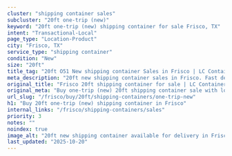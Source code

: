 ```yaml
---
cluster: "shipping container sales"
subcluster: "20ft one-trip (new)"
keyword: "20ft one-trip (new) shipping container for sale Frisco, TX"
intent: "Transactional-Local"
page_type: "Location-Product"
city: "Frisco, TX"
service_type: "shipping container"
condition: "New"
size: "20ft"
title_tag: "20ft O51 New shipping container Sales in Frisco | LC Container"
meta_description: "20ft new shipping container sales in Frisco. Fast delivery, competitive pricing. Serving shipping containers area. Quote ID: V5O. Call (214) 524-4168 for your free quote today."
original_title: "Frisco 20ft shipping container for sale | LC Container"
original_meta: "Buy one-trip (new) 20ft shipping container sale with local delivery in Frisco, TX. LC Container — local Since 2003. Request a fast quote today."
url_slug: "/frisco/buy/20ft/shipping-containers/one-trip-new"
h1: "Buy 20ft one-trip (new) shipping container in Frisco"
internal_links: "/frisco/shipping-containers/sales"
priority: 3
notes: ""
noindex: true
image_alt: "20ft new shipping container available for delivery in Frisco"
last_updated: "2025-10-20"
---
```


<!-- TODO: Add unique city/inventory copy, images, and internal links here. -->
